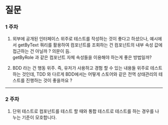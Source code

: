 # 질문

### 1 주차

1. 외부에 공개된 인터페이스 위주로 테스트를 작성하는 것이 좋다고 하셨으나, 예시에서 getByText 쿼리를 활용하여 컴포넌트를 조회하는 건 컴포넌트의 내부 속성 값에 접근하는 건 아닐까 ? 의문이 듬.<br/> getByRole 과 같은 컴포넌트 자체 속성들을 이용해야 하는게 좋은 방법일까?

2. BDD 라는 건 행동 위주. 즉, 유저가 사용하고 경험 할 수 있는 내용들 위주로 테스트 하는 것인데, TDD 와 다르게 BDD에서는 어떻게 스토어와 같은 전역 상태관리의 테스트를 진행하는 것이 좋을까요 ?
---

### 2 주차 

1. 단위 테스트로 컴포넌트를 테스트 할 때와 통합 테스트로 테스트를 하는 경우를 나누는 기준이 모호합니다.